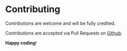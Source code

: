 # Contributing

Contributions are welcome and will be fully credited.

Contributions are accepted via Pull Requests on [Github](https://github.com/corbosman/laravel-docker-secrets).

**Happy coding**!
